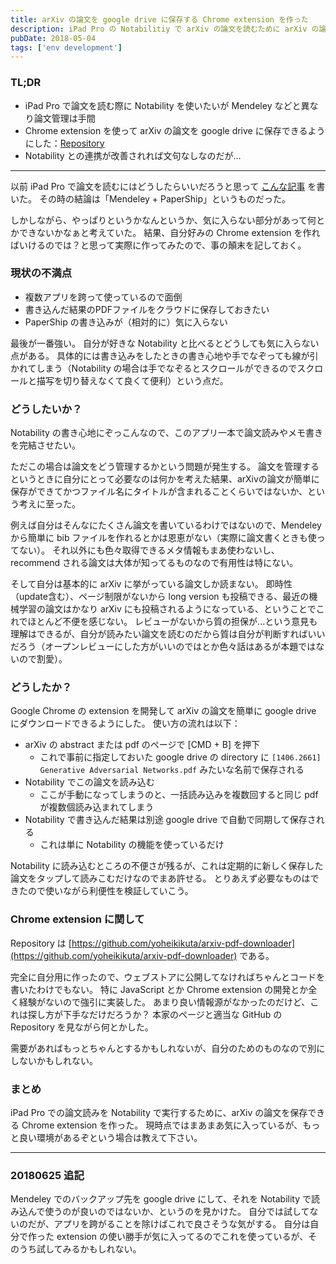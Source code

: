 ```yaml
---
title: arXiv の論文を google drive に保存する Chrome extension を作った
description: iPad Pro の Notabilitiy で arXiv の論文を読むために arXiv の論文を Google Driver に保存する Chrome extention を作ったというブログ記事。
pubDate: 2018-05-04
tags: ['env development']
---
```


### TL;DR
- iPad Pro で論文を読む際に Notability を使いたいが Mendeley などと異なり論文管理は手間
- Chrome extension を使って arXiv の論文を google drive に保存できるようにした：[Repository](https://github.com/yoheikikuta/arxiv-pdf-downloader)
- Notability との連携が改善されれば文句なしなのだが...
---

以前 iPad Pro で論文を読むにはどうしたらいいだろうと思って [こんな記事](https://yoheikikuta.github.io/ipadpro/) を書いた。
その時の結論は「Mendeley + PaperShip」というものだった。

しかしながら、やっぱりというかなんというか、気に入らない部分があって何とかできないかなぁと考えていた。
結果、自分好みの Chrome extension を作ればいけるのでは？と思って実際に作ってみたので、事の顛末を記しておく。

### 現状の不満点
- 複数アプリを跨って使っているので面倒
- 書き込んだ結果のPDFファイルをクラウドに保存しておきたい
- PaperShip の書き込みが（相対的に）気に入らない

最後が一番強い。
自分が好きな Notability と比べるとどうしても気に入らない点がある。
具体的には書き込みをしたときの書き心地や手でなぞっても線が引かれてしまう（Notability の場合は手でなぞるとスクロールができるのでスクロールと描写を切り替えなくて良くて便利）という点だ。

### どうしたいか？
Notability の書き心地にぞっこんなので、このアプリ一本で論文読みやメモ書きを完結させたい。

ただこの場合は論文をどう管理するかという問題が発生する。
論文を管理するというときに自分にとって必要なのは何かを考えた結果、arXivの論文が簡単に保存ができてかつファイル名にタイトルが含まれることくらいではないか、という考えに至った。

例えば自分はそんなにたくさん論文を書いているわけではないので、Mendeley から簡単に bib ファイルを作れるとかは恩恵がない（実際に論文書くときも使ってない）。
それ以外にも色々取得できるメタ情報もまあ使わないし、recommend される論文は大体が知ってるものなので有用性は特にない。

そして自分は基本的に arXiv に挙がっている論文しか読まない。
即時性（update含む）、ページ制限がないから long version も投稿できる、最近の機械学習の論文はかなり arXiv にも投稿されるようになっている、ということでこれでほとんど不便を感じない。
レビューがないから質の担保が...という意見も理解はできるが、自分が読みたい論文を読むのだから質は自分が判断すればいいだろう（オープンレビューにした方がいいのではとか色々話はあるが本題ではないので割愛）。

### どうしたか？
Google Chrome の extension を開発して arXiv の論文を簡単に google drive にダウンロードできるようにした。
使い方の流れは以下：
- arXiv の abstract または pdf のページで [CMD + B] を押下
  - これで事前に指定しておいた google drive の directory に `[1406.2661] Generative Adversarial Networks.pdf` みたいな名前で保存される
- Notability でこの論文を読み込む
  - ここが手動になってしまうのと、一括読み込みを複数回すると同じ pdf が複数個読み込まれてしまう
- Notability で書き込んだ結果は別途 google drive で自動で同期して保存される
  - これは単に Notability の機能を使っているだけ

Notability に読み込むところの不便さが残るが、これは定期的に新しく保存した論文をタップして読みこむだけなのでまあ許せる。
とりあえず必要なものはできたので使いながら利便性を検証していこう。

### Chrome extension に関して
Repository は [https://github.com/yoheikikuta/arxiv-pdf-downloader](https://github.com/yoheikikuta/arxiv-pdf-downloader) である。

完全に自分用に作ったので、ウェブストアに公開してなければちゃんとコードを書いたわけでもない。
特に JavaScript とか Chrome extension の開発とか全く経験がないので強引に実装した。
あまり良い情報源がなかったのだけど、これは探し方が下手なだけだろうか？
本家のページと適当な GitHub の Repository を見ながら何とかした。

需要があればもっとちゃんとするかもしれないが、自分のためのものなので別にしないかもしれない。

### まとめ
iPad Pro での論文読みを Notability で実行するために、arXiv の論文を保存できる Chrome extension を作った。
現時点ではまあまあ気に入っているが、もっと良い環境があるぞという場合は教えて下さい。

---
### 20180625 追記
Mendeley でのバックアップ先を google drive にして、それを Notability で読み込んで使うのが良いのではないか、というのを見かけた。
自分では試してないのだが、アプリを跨がることを除けばこれで良さそうな気がする。
自分は自分で作った extension の使い勝手が気に入ってるのでこれを使っているが、そのうち試してみるかもしれない。
